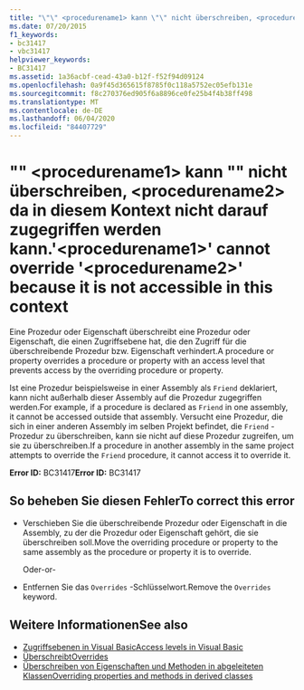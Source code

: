 ```yaml
---
title: "\"\" <procedurename1> kann \"\" nicht überschreiben, <procedurename2> da in diesem Kontext nicht darauf zugegriffen werden kann."
ms.date: 07/20/2015
f1_keywords:
- bc31417
- vbc31417
helpviewer_keywords:
- BC31417
ms.assetid: 1a36acbf-cead-43a0-b12f-f52f94d09124
ms.openlocfilehash: 0a9f45d365615f8785f0c118a5752ec05efb131e
ms.sourcegitcommit: f8c270376ed905f6a8896ce0fe25b4f4b38ff498
ms.translationtype: MT
ms.contentlocale: de-DE
ms.lasthandoff: 06/04/2020
ms.locfileid: "84407729"
---
```

# <a name="procedurename1-cannot-override-procedurename2-because-it-is-not-accessible-in-this-context"></a><span data-ttu-id="f3ac3-102">"" \<procedurename1> kann "" nicht überschreiben, \<procedurename2> da in diesem Kontext nicht darauf zugegriffen werden kann.</span><span class="sxs-lookup"><span data-stu-id="f3ac3-102">'\<procedurename1>' cannot override '\<procedurename2>' because it is not accessible in this context</span></span>
<span data-ttu-id="f3ac3-103">Eine Prozedur oder Eigenschaft überschreibt eine Prozedur oder Eigenschaft, die einen Zugriffsebene hat, die den Zugriff für die überschreibende Prozedur bzw. Eigenschaft verhindert.</span><span class="sxs-lookup"><span data-stu-id="f3ac3-103">A procedure or property overrides a procedure or property with an access level that prevents access by the overriding procedure or property.</span></span>  
  
 <span data-ttu-id="f3ac3-104">Ist eine Prozedur beispielsweise in einer Assembly als `Friend` deklariert, kann nicht außerhalb dieser Assembly auf die Prozedur zugegriffen werden.</span><span class="sxs-lookup"><span data-stu-id="f3ac3-104">For example, if a procedure is declared as `Friend` in one assembly, it cannot be accessed outside that assembly.</span></span> <span data-ttu-id="f3ac3-105">Versucht eine Prozedur, die sich in einer anderen Assembly im selben Projekt befindet, die `Friend` -Prozedur zu überschreiben, kann sie nicht auf diese Prozedur zugreifen, um sie zu überschreiben.</span><span class="sxs-lookup"><span data-stu-id="f3ac3-105">If a procedure in another assembly in the same project attempts to override the `Friend` procedure, it cannot access it to override it.</span></span>  
  
 <span data-ttu-id="f3ac3-106">**Error ID:** BC31417</span><span class="sxs-lookup"><span data-stu-id="f3ac3-106">**Error ID:** BC31417</span></span>  
  
## <a name="to-correct-this-error"></a><span data-ttu-id="f3ac3-107">So beheben Sie diesen Fehler</span><span class="sxs-lookup"><span data-stu-id="f3ac3-107">To correct this error</span></span>  
  
- <span data-ttu-id="f3ac3-108">Verschieben Sie die überschreibende Prozedur oder Eigenschaft in die Assembly, zu der die Prozedur oder Eigenschaft gehört, die sie überschreiben soll.</span><span class="sxs-lookup"><span data-stu-id="f3ac3-108">Move the overriding procedure or property to the same assembly as the procedure or property it is to override.</span></span>  
  
     <span data-ttu-id="f3ac3-109">Oder</span><span class="sxs-lookup"><span data-stu-id="f3ac3-109">-or-</span></span>  
  
- <span data-ttu-id="f3ac3-110">Entfernen Sie das `Overrides` -Schlüsselwort.</span><span class="sxs-lookup"><span data-stu-id="f3ac3-110">Remove the `Overrides` keyword.</span></span>  
  
## <a name="see-also"></a><span data-ttu-id="f3ac3-111">Weitere Informationen</span><span class="sxs-lookup"><span data-stu-id="f3ac3-111">See also</span></span>

- [<span data-ttu-id="f3ac3-112">Zugriffsebenen in Visual Basic</span><span class="sxs-lookup"><span data-stu-id="f3ac3-112">Access levels in Visual Basic</span></span>](../programming-guide/language-features/declared-elements/access-levels.md)
- [<span data-ttu-id="f3ac3-113">Überschreibt</span><span class="sxs-lookup"><span data-stu-id="f3ac3-113">Overrides</span></span>](../language-reference/modifiers/overrides.md)
- [<span data-ttu-id="f3ac3-114">Überschreiben von Eigenschaften und Methoden in abgeleiteten Klassen</span><span class="sxs-lookup"><span data-stu-id="f3ac3-114">Overriding properties and methods in derived classes</span></span>](../programming-guide/language-features/objects-and-classes/inheritance-basics.md#overriding-properties-and-methods-in-derived-classes)
